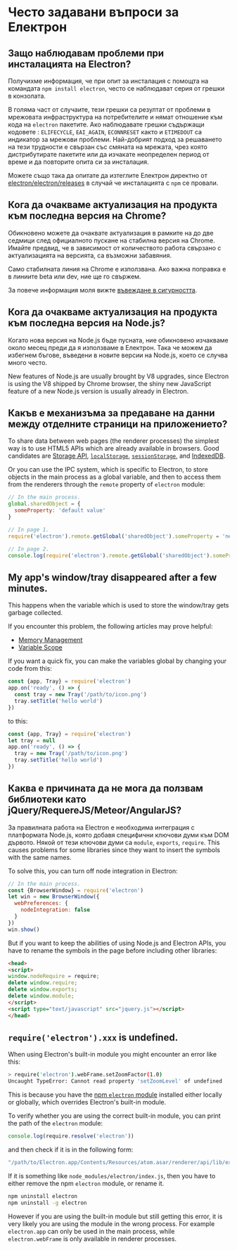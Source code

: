 # Често задавани въпроси за Електрон

## Защо наблюдавам проблеми при инсталацията на Electron?

Получихме информация, че при опит за инсталация с помощта на командата `npm install electron`, често се наблюдават серия от грешки в конзолата.

В голяма част от случаите, тези грешки са резултат от проблеми в мрежовата инфраструктура на потребителите и нямат отношение към кода на `electron` пакетите. Ако наблюдавате грешки съдържащи кодовете : `ELIFECYCLE`, `EAI_AGAIN`, `ECONNRESET` както и `ETIMEDOUT` са индикатор за мрежови проблеми. Най-добрият подход за решаването на тези трудности е свързан със смяната на мрежата, чрез която дистрибутирате пакетите или да изчакате неопределен период от време и да повторите опита си за инсталация.

Можете също така да опитате да изтеглите Електрон директно от [electron/electron/releases](https://github.com/electron/electron/releases) в случай че инсталацията с `npm` се провали.

## Кога да очакваме актуализация на продукта към последна версия на Chrome?

Обикновено можете да очаквате актуализация в рамките на до две седмици след официалното пускане на стабилна версия на Chrome. Имайте предвид, че в зависимост от количеството работа свързано с актуализацията на версията, са възможни забавяния.

Само стабилната линия на Chrome е използвана. Ако важна поправка е в линиите beta или dev, ние ще го свържем.

За повече информация моля вижте [въвеждане в сигурността](tutorial/security.md).

## Кога да очакваме актуализация на продукта към последна версия на Node.js?

Когато нова версия на Node.js бъде пусната, ние обикновено изчакваме около месец преди да я използваме в Електрон. Така че можем да избегнем бъгове, въведени в новите версии на Node.js, което се случва много често.

New features of Node.js are usually brought by V8 upgrades, since Electron is using the V8 shipped by Chrome browser, the shiny new JavaScript feature of a new Node.js version is usually already in Electron.

## Какъв е механизъма за предаване на данни между отделните страници на приложението?

To share data between web pages (the renderer processes) the simplest way is to use HTML5 APIs which are already available in browsers. Good candidates are [Storage API](https://developer.mozilla.org/en-US/docs/Web/API/Storage), [`localStorage`](https://developer.mozilla.org/en-US/docs/Web/API/Window/localStorage), [`sessionStorage`](https://developer.mozilla.org/en-US/docs/Web/API/Window/sessionStorage), and [IndexedDB](https://developer.mozilla.org/en-US/docs/Web/API/IndexedDB_API).

Or you can use the IPC system, which is specific to Electron, to store objects in the main process as a global variable, and then to access them from the renderers through the `remote` property of `electron` module:

```javascript
// In the main process.
global.sharedObject = {
  someProperty: 'default value'
}
```

```javascript
// In page 1.
require('electron').remote.getGlobal('sharedObject').someProperty = 'new value'
```

```javascript
// In page 2.
console.log(require('electron').remote.getGlobal('sharedObject').someProperty)
```

## My app's window/tray disappeared after a few minutes.

This happens when the variable which is used to store the window/tray gets garbage collected.

If you encounter this problem, the following articles may prove helpful:

* [Memory Management](https://developer.mozilla.org/en-US/docs/Web/JavaScript/Memory_Management)
* [Variable Scope](https://msdn.microsoft.com/library/bzt2dkta(v=vs.94).aspx)

If you want a quick fix, you can make the variables global by changing your code from this:

```javascript
const {app, Tray} = require('electron')
app.on('ready', () => {
  const tray = new Tray('/path/to/icon.png')
  tray.setTitle('hello world')
})
```

to this:

```javascript
const {app, Tray} = require('electron')
let tray = null
app.on('ready', () => {
  tray = new Tray('/path/to/icon.png')
  tray.setTitle('hello world')
})
```

## Каква е причината да не мога да ползвам библиотеки като jQuery/RequereJS/Meteor/AngularJS?

За правилната работа на Electron е необходима интеграция с платформата Node.js, която добавя специфични ключови думи към DOM дървото. Някой от тези ключови думи са `module`, `exports`, `require`. This causes problems for some libraries since they want to insert the symbols with the same names.

To solve this, you can turn off node integration in Electron:

```javascript
// In the main process.
const {BrowserWindow} = require('electron')
let win = new BrowserWindow({
  webPreferences: {
    nodeIntegration: false
  }
})
win.show()
```

But if you want to keep the abilities of using Node.js and Electron APIs, you have to rename the symbols in the page before including other libraries:

```html
<head>
<script>
window.nodeRequire = require;
delete window.require;
delete window.exports;
delete window.module;
</script>
<script type="text/javascript" src="jquery.js"></script>
</head>
```

## `require('electron').xxx` is undefined.

When using Electron's built-in module you might encounter an error like this:

```sh
> require('electron').webFrame.setZoomFactor(1.0)
Uncaught TypeError: Cannot read property 'setZoomLevel' of undefined
```

This is because you have the [npm `electron` module](https://www.npmjs.com/package/electron) installed either locally or globally, which overrides Electron's built-in module.

To verify whether you are using the correct built-in module, you can print the path of the `electron` module:

```javascript
console.log(require.resolve('electron'))
```

and then check if it is in the following form:

```sh
"/path/to/Electron.app/Contents/Resources/atom.asar/renderer/api/lib/exports/electron.js"
```

If it is something like `node_modules/electron/index.js`, then you have to either remove the npm `electron` module, or rename it.

```sh
npm uninstall electron
npm uninstall -g electron
```

However if you are using the built-in module but still getting this error, it is very likely you are using the module in the wrong process. For example `electron.app` can only be used in the main process, while `electron.webFrame` is only available in renderer processes.